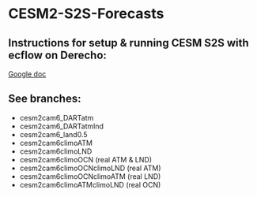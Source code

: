 # CESM2-S2S-Forecasts

## Instructions for setup & running CESM S2S with ecflow on Derecho:
[Google doc](https://docs.google.com/document/d/1IoL9e2kJpaOti4ffUkQonksm3PnUpS8cNwiV3WQxmgM/edit)

## See branches:
* cesm2cam6_DARTatm
* cesm2cam6_DARTatmlnd
* cesm2cam6_land0.5
* cesm2cam6climoATM
* cesm2cam6climoLND
* cesm2cam6climoOCN          (real ATM & LND)
* cesm2cam6climoOCNclimoLND  (real ATM)
* cesm2cam6climoOCNclimoATM  (real LND)
* cesm2cam6climoATMclimoLND  (real OCN)
